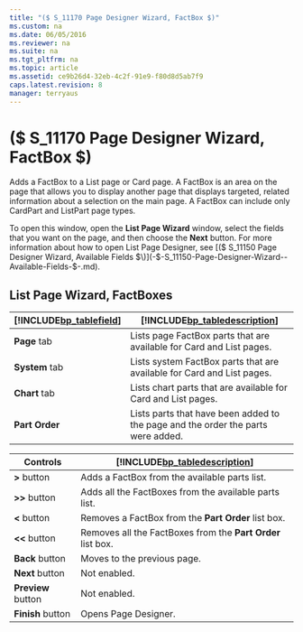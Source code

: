 ```yaml
---
title: "($ S_11170 Page Designer Wizard, FactBox $)"
ms.custom: na
ms.date: 06/05/2016
ms.reviewer: na
ms.suite: na
ms.tgt_pltfrm: na
ms.topic: article
ms.assetid: ce9b26d4-32eb-4c2f-91e9-f80d8d5ab7f9
caps.latest.revision: 8
manager: terryaus
---
```

# ($ S_11170 Page Designer Wizard, FactBox $)
Adds a FactBox to a List page or Card page. A FactBox is an area on the page that allows you to display another page that displays targeted, related information about a selection on the main page. A FactBox can include only CardPart and ListPart page types.  
  
 To open this window, open the **List Page Wizard** window, select the fields that you want on the page, and then choose the **Next** button. For more information about how to open List Page Designer, see [\($ S\_11150 Page Designer Wizard, Available Fields $\)](-$-S_11150-Page-Designer-Wizard--Available-Fields-$-.md).  
  
## List Page Wizard, FactBoxes  
  
|[!INCLUDE[bp_tablefield](includes/bp_tablefield_md.md)]|[!INCLUDE[bp_tabledescription](includes/bp_tabledescription_md.md)]|  
|---------------------------------|---------------------------------------|  
|**Page** tab|Lists page FactBox parts that are available for Card and List pages.|  
|**System** tab|Lists system FactBox parts that are available for Card and List pages.|  
|**Chart** tab|Lists chart parts that are available for Card and List pages.|  
|**Part Order**|Lists parts that have been added to the page and the order the parts were added.|  
  
|Controls|[!INCLUDE[bp_tabledescription](includes/bp_tabledescription_md.md)]|  
|--------------|---------------------------------------|  
|**\>** button|Adds a FactBox from the available parts list.|  
|**\>\>** button|Adds all the FactBoxes from the available parts list.|  
|**\<** button|Removes a FactBox from the **Part Order** list box.|  
|**\<\<** button|Removes all the FactBoxes from the **Part Order** list box.|  
|**Back** button|Moves to the previous page.|  
|**Next** button|Not enabled.|  
|**Preview** button|Not enabled.|  
|**Finish** button|Opens Page Designer.|